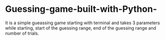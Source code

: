 # Guessing-game-built-with-Python-
It is a simple gueassing game starting with terminal and takes 3 parameters while starting, start of the guessing range, end of the guessing range and number of trials. 
